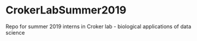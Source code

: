 # CrokerLabSummer2019
Repo for summer 2019 interns in Croker lab - biological applications of data science
